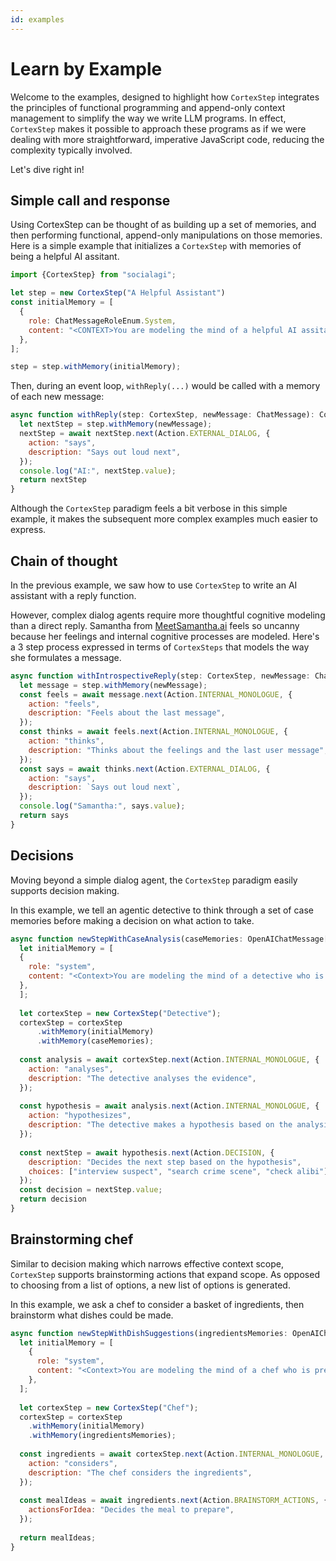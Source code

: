 ```yaml
---
id: examples
---
```


# Learn by Example

Welcome to the examples, designed to highlight how `CortexStep` integrates the principles of functional programming and append-only context management to simplify the way we write LLM programs. In effect, `CortexStep` makes it possible to approach these programs as if we were dealing with more straightforward, imperative JavaScript code, reducing the complexity typically involved.

Let's dive right in!

## Simple call and response

Using CortexStep can be thought of as building up a set of memories, and then performing functional, append-only manipulations on those memories. Here is a simple example that initializes a `CortexStep` with memories of being a helpful AI assitant.

```javascript
import {CortexStep} from "socialagi";

let step = new CortexStep("A Helpful Assistant")
const initialMemory = [
  {
    role: ChatMessageRoleEnum.System,
    content: "<CONTEXT>You are modeling the mind of a helpful AI assitant</CONTEXT>",
  },
];

step = step.withMemory(initialMemory);
```
Then, during an event loop, `withReply(...)` would be called with a memory of each new message:
```javascript
async function withReply(step: CortexStep, newMessage: ChatMessage): CortexStep {
  let nextStep = step.withMemory(newMessage);
  nextStep = await nextStep.next(Action.EXTERNAL_DIALOG, {
    action: "says",
    description: "Says out loud next",
  });
  console.log("AI:", nextStep.value);
  return nextStep
}
```

Although the `CortexStep` paradigm feels a bit verbose in this simple example, it makes the subsequent more complex examples much easier to express.

## Chain of thought

In the previous example, we saw how to use `CortexStep` to write an AI assistant with a reply function.

However, complex dialog agents require more thoughtful cognitive modeling than a direct reply. Samantha from [MeetSamantha.ai](http://meetsamantha.ai) feels so uncanny because her feelings and internal cognitive processes are modeled. Here's a 3 step process expressed in terms of `CortexSteps` that models the way she formulates a message.

```javascript
async function withIntrospectiveReply(step: CortexStep, newMessage: ChatMessage): CortexStep {
  let message = step.withMemory(newMessage);
  const feels = await message.next(Action.INTERNAL_MONOLOGUE, {
    action: "feels",
    description: "Feels about the last message",
  });
  const thinks = await feels.next(Action.INTERNAL_MONOLOGUE, {
    action: "thinks",
    description: "Thinks about the feelings and the last user message",
  });
  const says = await thinks.next(Action.EXTERNAL_DIALOG, {
    action: "says",
    description: `Says out loud next`,
  });
  console.log("Samantha:", says.value);
  return says
}
```

## Decisions

Moving beyond a simple dialog agent, the `CortexStep` paradigm easily supports decision making.  

In this example, we tell an agentic detective to think through a set of case memories before making a decision on what action to take.

```javascript
async function newStepWithCaseAnalysis(caseMemories: OpenAIChatMessage[]): CortexStep {
  let initialMemory = [
  {
    role: "system",
    content: "<Context>You are modeling the mind of a detective who is currently figuring out a complicated case</Context>",
  },
  ];
  
  let cortexStep = new CortexStep("Detective");
  cortexStep = cortexStep
      .withMemory(initialMemory)
      .withMemory(caseMemories);
  
  const analysis = await cortexStep.next(Action.INTERNAL_MONOLOGUE, {
    action: "analyses",
    description: "The detective analyses the evidence",
  });
  
  const hypothesis = await analysis.next(Action.INTERNAL_MONOLOGUE, {
    action: "hypothesizes",
    description: "The detective makes a hypothesis based on the analysis",
  });
  
  const nextStep = await hypothesis.next(Action.DECISION, {
    description: "Decides the next step based on the hypothesis",
    choices: ["interview suspect", "search crime scene", "check alibi"],
  });
  const decision = nextStep.value;
  return decision
}
```

## Brainstorming chef

Similar to decision making which narrows effective context scope, `CortexStep` supports brainstorming actions that expand scope. As opposed to choosing from a list of options, a new list of options is generated. 

In this example, we ask a chef to consider a basket of ingredients, then brainstorm what dishes could be made.

```javascript
async function newStepWithDishSuggestions(ingredientsMemories: OpenAIChatMessage[]): CortexStep {
  let initialMemory = [
    {
      role: "system",
      content: "<Context>You are modeling the mind of a chef who is preparing a meal</Context>",
    },
  ];
  
  let cortexStep = new CortexStep("Chef");
  cortexStep = cortexStep
    .withMemory(initialMemory)
    .withMemory(ingredientsMemories);
  
  const ingredients = await cortexStep.next(Action.INTERNAL_MONOLOGUE, {
    action: "considers",
    description: "The chef considers the ingredients",
  });
  
  const mealIdeas = await ingredients.next(Action.BRAINSTORM_ACTIONS, {
    actionsForIdea: "Decides the meal to prepare",
  });
  
  return mealIdeas;
}
```